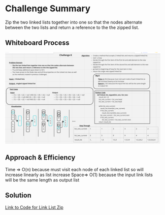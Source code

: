 # Challenge Summary
Zip the two linked lists together into one so that the nodes alternate between the two lists and return a reference to the the zipped list.

## Whiteboard Process
![Linked List Zip Whiteboard](./401CodeChallenge08.png)

## Approach & Efficiency
Time => O(n) because must visit each node of each linked list so will increase linearly as list increase
Space=>  O(1) because the input link lists will be the same length as output list

## Solution
[Link to Code for Link List Zip](../../code_challenges/linked_list_zip.py)
